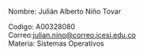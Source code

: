 Nombre: Julián Alberto Niño Tovar  

Codigo: A00328080  
Correo:julian.nino@correo.icesi.edu.co  
Materia: Sistemas Operativos
